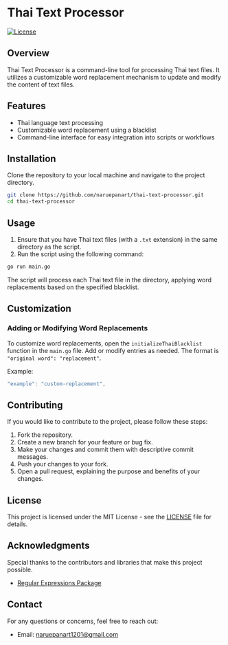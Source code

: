 # Thai Text Processor

[![License](https://img.shields.io/badge/License-MIT-blue.svg)](LICENSE)

## Overview

Thai Text Processor is a command-line tool for processing Thai text files. It utilizes a customizable word replacement mechanism to update and modify the content of text files.

## Features

- Thai language text processing
- Customizable word replacement using a blacklist
- Command-line interface for easy integration into scripts or workflows

## Installation

Clone the repository to your local machine and navigate to the project directory.

```bash
git clone https://github.com/naruepanart/thai-text-processor.git
cd thai-text-processor
```

## Usage

1. Ensure that you have Thai text files (with a `.txt` extension) in the same directory as the script.
2. Run the script using the following command:

```bash
go run main.go
```

The script will process each Thai text file in the directory, applying word replacements based on the specified blacklist.

## Customization

### Adding or Modifying Word Replacements

To customize word replacements, open the `initializeThaiBlacklist` function in the `main.go` file. Add or modify entries as needed. The format is `"original word": "replacement"`.

Example:

```go
"example": "custom-replacement",
```

## Contributing

If you would like to contribute to the project, please follow these steps:

1. Fork the repository.
2. Create a new branch for your feature or bug fix.
3. Make your changes and commit them with descriptive commit messages.
4. Push your changes to your fork.
5. Open a pull request, explaining the purpose and benefits of your changes.

## License

This project is licensed under the MIT License - see the [LICENSE](LICENSE) file for details.

## Acknowledgments

Special thanks to the contributors and libraries that make this project possible.

- [Regular Expressions Package](https://golang.org/pkg/regexp/)

## Contact

For any questions or concerns, feel free to reach out:

- Email: naruepanart1201@gmail.com